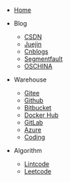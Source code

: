 * [Home](/)

* Blog
  * [CSDN](https://blog.csdn.net/qq_38062409)
  * [Juejin](https://juejin.im/user/5c1073f4f265da611e4d81da)
  * [Cnblogs](https://www.cnblogs.com/NidhoggDJoking)
  * [Segmentfault](https://segmentfault.com/blog/joking)
  * [OSCHINA](https://my.oschina.net/u/4476510)

* Warehouse
  * [Gitee](https://gitee.com/NidhoggDJoking)
  * [Github](https://github.com/NidhoggDJoking)
  * [Bitbucket](https://bitbucket.org/NidhoggDJoker)
  * [Docker Hub](https://hub.docker.com/u/nidhoggdjoking)
  * [GitLab](https://gitlab.com/NidhoggDJoking)
  * [Azure](https://dev.azure.com/NidhoggDJoking/)
  * [Coding](https://nidhoggdjoking.coding.net/user)

* Algorithm
  * [Lintcode](https://www.lintcode.com/user/NidhoggDJoking)
  * [Leetcode](https://leetcode-cn.com/u/nidhoggdjoking) 

  <!-- 优秀の下拉菜单 -->